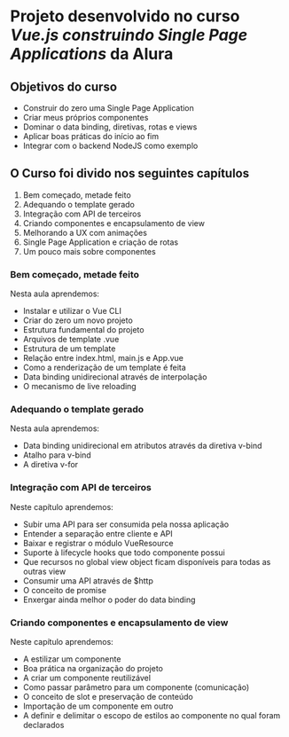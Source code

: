 # Projeto desenvolvido no curso *Vue.js construindo Single Page Applications* da Alura

## Objetivos do curso

* Construir do zero uma Single Page Application
* Criar meus próprios componentes
* Dominar o data binding, diretivas, rotas e views
* Aplicar boas práticas do início ao fim
* Integrar com o backend NodeJS como exemplo

## O Curso foi divido nos seguintes capítulos

1. Bem começado, metade feito
2. Adequando o template gerado
3. Integração com API de terceiros
4. Criando componentes e encapsulamento de view
5. Melhorando a UX com animações
6. Single Page Application e criação de rotas
7. Um pouco mais sobre componentes

### Bem começado, metade feito

Nesta aula aprendemos:
* Instalar e utilizar o Vue CLI
* Criar do zero um novo projeto
* Estrutura fundamental do projeto
* Arquivos de template .vue
* Estrutura de um template
* Relação entre index.html, main.js e App.vue
* Como a renderização de um template é feita
* Data binding unidirecional através de interpolação
* O mecanismo de live reloading

### Adequando o template gerado

Nesta aula aprendemos:
* Data binding unidirecional em atributos através da diretiva v-bind
* Atalho para v-bind
* A diretiva v-for

### Integração com API de terceiros

Neste capítulo aprendemos:
* Subir uma API para ser consumida pela nossa aplicação
* Entender a separação entre cliente e API
* Baixar e registrar o módulo VueResource
* Suporte à lifecycle hooks que todo componente possui
* Que recursos no global view object ficam disponíveis para todas as outras view
* Consumir uma API através de $http
* O conceito de promise
* Enxergar ainda melhor o poder do data binding

### Criando componentes e encapsulamento de view

Neste capítulo aprendemos:
* A estilizar um componente
* Boa prática na organização do projeto
* A criar um componente reutilizável
* Como passar parâmetro para um componente (comunicação)
* O conceito de slot e preservação de conteúdo
* Importação de um componente em outro
* A definir e delimitar o escopo de estilos ao componente no qual foram declarados